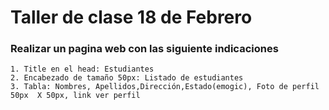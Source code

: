 # Taller de clase 18 de Febrero

### Realizar un pagina web con las siguiente indicaciones

    1. Title en el head: Estudiantes
    2. Encabezado de tamaño 50px: Listado de estudiantes
    3. Tabla: Nombres, Apellidos,Dirección,Estado(emogic), Foto de perfil 50px  X 50px, link ver perfil
